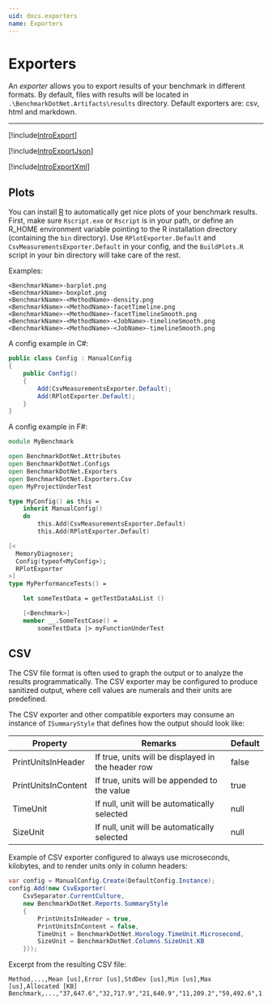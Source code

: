 ```yaml
---
uid: docs.exporters
name: Exporters
---
```


# Exporters

An *exporter* allows you to export results of your benchmark in different formats.
By default, files with results will be located in 
`.\BenchmarkDotNet.Artifacts\results` directory. Default exporters are: csv, html and markdown.

---

[!include[IntroExport](../samples/IntroExport.md)]

[!include[IntroExportJson](../samples/IntroExportJson.md)]

[!include[IntroExportXml](../samples/IntroExportXml.md)]


## Plots

You can install [R](https://www.r-project.org/) to automatically get nice plots of your benchmark results.
First, make sure `Rscript.exe` or `Rscript` is in your path,
  or define an R_HOME environment variable pointing to the R installation directory (containing the `bin` directory).
Use `RPlotExporter.Default` and `CsvMeasurementsExporter.Default` in your config,
  and the `BuildPlots.R` script in your bin directory will take care of the rest.

Examples:

```
<BenchmarkName>-barplot.png
<BenchmarkName>-boxplot.png
<BenchmarkName>-<MethodName>-density.png
<BenchmarkName>-<MethodName>-facetTimeline.png
<BenchmarkName>-<MethodName>-facetTimelineSmooth.png
<BenchmarkName>-<MethodName>-<JobName>-timelineSmooth.png
<BenchmarkName>-<MethodName>-<JobName>-timelineSmooth.png
```

A config example in C#:

```cs
public class Config : ManualConfig
{
    public Config()
    {
        Add(CsvMeasurementsExporter.Default);
        Add(RPlotExporter.Default);
    }
}
```

A config example in F#:

```fs
module MyBenchmark

open BenchmarkDotNet.Attributes
open BenchmarkDotNet.Configs
open BenchmarkDotNet.Exporters
open BenchmarkDotNet.Exporters.Csv
open MyProjectUnderTest

type MyConfig() as this =
    inherit ManualConfig()
    do
        this.Add(CsvMeasurementsExporter.Default)
        this.Add(RPlotExporter.Default)

[<
  MemoryDiagnoser; 
  Config(typeof<MyConfig>);
  RPlotExporter
>]
type MyPerformanceTests() =

    let someTestData = getTestDataAsList ()

    [<Benchmark>]
    member __.SomeTestCase() = 
        someTestData |> myFunctionUnderTest
```

## CSV

The CSV file format is often used to graph the output or to analyze the results programmatically. The CSV exporter may be configured to produce sanitized output, where cell values are numerals and their units are predefined.

The CSV exporter and other compatible exporters may consume an instance of `ISummaryStyle` that defines how the output should look like:

| Property            | Remarks                                            | Default |
| ------------------- | -------------------------------------------------- | ------- |
| PrintUnitsInHeader  | If true, units will be displayed in the header row | false   |
| PrintUnitsInContent | If true, units will be appended to the value       | true    |
| TimeUnit            | If null, unit will be automatically selected       | null    |
| SizeUnit            | If null, unit will be automatically selected       | null    |

Example of CSV exporter configured to always use microseconds, kilobytes, and to render units only in column headers:

```cs
var config = ManualConfig.Create(DefaultConfig.Instance);
config.Add(new CsvExporter(
    CsvSeparator.CurrentCulture,
    new BenchmarkDotNet.Reports.SummaryStyle
    {
        PrintUnitsInHeader = true,
        PrintUnitsInContent = false,
        TimeUnit = BenchmarkDotNet.Horology.TimeUnit.Microsecond,
        SizeUnit = BenchmarkDotNet.Columns.SizeUnit.KB
    }));
```

Excerpt from the resulting CSV file:

```
Method,...,Mean [us],Error [us],StdDev [us],Min [us],Max [us],Allocated [KB]
Benchmark,...,"37,647.6","32,717.9","21,640.9","11,209.2","59,492.6",1.58
```